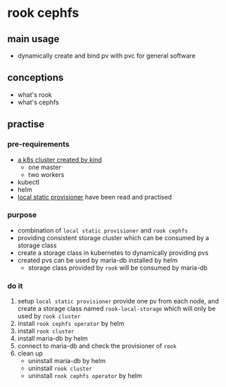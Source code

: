 # rook cephfs

## main usage

* dynamically create and bind pv with pvc for general software

## conceptions

* what's rook
* what's cephfs

## practise

### pre-requirements

* [a k8s cluster created by kind](create.local.cluster.with.kind.md)
    + one master
    + two workers
* kubectl
* helm
* [local static provisioner](local.static.provisioner.md) have been read and practised

### purpose

* combination of `local static provisioner` and `rook cephfs`
* providing consistent storage cluster which can be consumed by a storage class
* create a storage class in kubernetes to dynamically providing pvs
* created pvs can be used by maria-db installed by helm
    + storage class provided by `rook` will be consumed by maria-db

### do it

1. setup `local static provisioner` provide one pv from each node, and create a storage class named `rook-local-storage`
   which will only be used by `rook cluster`
2. install `rook cephfs operator` by helm
3. install `rook cluster`
4. install maria-db by helm
5. connect to maria-db and check the provisioner of `rook`
6. clean up
    * uninstall maria-db by helm
    * uninstall `rook cluster`
    * uninstall `rook cephfs operator` by helm
